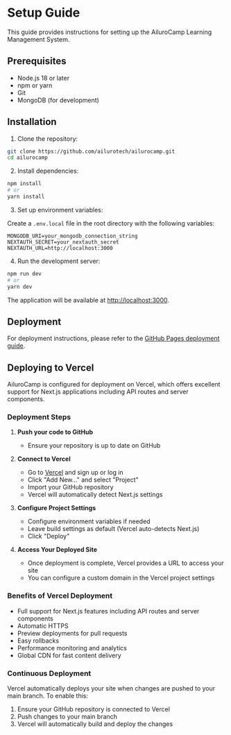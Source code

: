 # Setup Guide

This guide provides instructions for setting up the AiluroCamp Learning Management System.

## Prerequisites

- Node.js 18 or later
- npm or yarn
- Git
- MongoDB (for development)

## Installation

1. Clone the repository:

```bash
git clone https://github.com/ailurotech/ailurocamp.git
cd ailurocamp
```

2. Install dependencies:

```bash
npm install
# or
yarn install
```

3. Set up environment variables:

Create a `.env.local` file in the root directory with the following variables:

```
MONGODB_URI=your_mongodb_connection_string
NEXTAUTH_SECRET=your_nextauth_secret
NEXTAUTH_URL=http://localhost:3000
```

4. Run the development server:

```bash
npm run dev
# or
yarn dev
```

The application will be available at [http://localhost:3000](http://localhost:3000).

## Deployment

For deployment instructions, please refer to the [GitHub Pages deployment guide](https://nextjs.org/docs/deployment#github-pages).

## Deploying to Vercel

AiluroCamp is configured for deployment on Vercel, which offers excellent support for Next.js applications including API routes and server components.

### Deployment Steps

1. **Push your code to GitHub**
   - Ensure your repository is up to date on GitHub

2. **Connect to Vercel**
   - Go to [Vercel](https://vercel.com) and sign up or log in
   - Click "Add New..." and select "Project" 
   - Import your GitHub repository
   - Vercel will automatically detect Next.js settings

3. **Configure Project Settings**
   - Configure environment variables if needed
   - Leave build settings as default (Vercel auto-detects Next.js)
   - Click "Deploy"

4. **Access Your Deployed Site**
   - Once deployment is complete, Vercel provides a URL to access your site
   - You can configure a custom domain in the Vercel project settings

### Benefits of Vercel Deployment

- Full support for Next.js features including API routes and server components
- Automatic HTTPS
- Preview deployments for pull requests
- Easy rollbacks
- Performance monitoring and analytics
- Global CDN for fast content delivery

### Continuous Deployment

Vercel automatically deploys your site when changes are pushed to your main branch. To enable this:

1. Ensure your GitHub repository is connected to Vercel
2. Push changes to your main branch
3. Vercel will automatically build and deploy the changes
